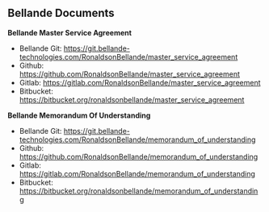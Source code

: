 ## Bellande Documents
**Bellande Master Service Agreement**
- Bellande Git: https://git.bellande-technologies.com/RonaldsonBellande/master_service_agreement
- Github: https://github.com/RonaldsonBellande/master_service_agreement
- Gitlab: https://gitlab.com/RonaldsonBellande/master_service_agreement
- Bitbucket: https://bitbucket.org/ronaldsonbellande/master_service_agreement


**Bellande Memorandum Of Understanding**
- Bellande Git: https://git.bellande-technologies.com/RonaldsonBellande/memorandum_of_understanding
- Github: https://github.com/RonaldsonBellande/memorandum_of_understanding
- Gitlab: https://gitlab.com/RonaldsonBellande/memorandum_of_understanding
- Bitbucket: https://bitbucket.org/ronaldsonbellande/memorandum_of_understanding
